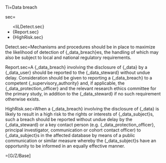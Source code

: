 Ti=Data breach

sec=<ul><liLDetect.sec}</li><li>{Report.sec}</li><li>{HighRisk.sec}</li></ul>

Detect.sec=Mechanisms and procedures should be in place to maximize the likelihood of detection of {_data_breach}es, the handling of which may also be subject to local and national regulatory requirements.

Report.sec=A {_data_breach} involving the disclosure of {_data} by a {_data_user} should be reported to the {_data_steward} without undue delay. Consideration should be given to reporting a {_data_breach} to a competent {_supervisory_authority} and, if applicable, the {_data_protection_officer} and the relevant research ethics committee for the primary study, in addition to the {_data_steward} if no such requirement otherwise exists.

HighRisk.sec=When a {_data_breach} involving the disclosure of {_data} is likely to result in a high risk to the rights or interests of {_data_subject}s, such a breach should be reported without undue delay by the {_data_steward} or a key contact person (e.g. {_data_protection_officer}, principal investigator, communication or cohort contact officer) to {_data_subject}s in the affected database by means of a public communication or similar measure whereby the {_data_subject}s have an opportunity to be informed in an equally effective manner.

=[G/Z/Base]
